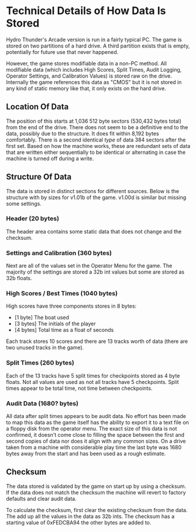 # Technical Details of How Data Is Stored

Hydro Thunder's Arcade version is run in a fairly typical PC. The game is stored
on two partitions of a hard drive. A third partition exists that is empty, 
potentially for future use that never happened.

However, the game stores modifiable data in a non-PC method. All modifiable data
(which includes High Scores, Split Times, Audit Logging, Operator Settings, 
and Calibration Values) is stored raw on the drive. Internally the game
references this data as "CMOS" but it is not stored in any kind of static
memory like that, it only exists on the hard drive.

## Location Of Data

The position of this starts at 1,036 512 byte sectors (530,432 bytes total) from
the end of the drive. There does not seem to be a definitive end to the data, 
possibly due to the structure. It does fit within 8,192 bytes comfortably. 
There is a second identical *type* of data 384 sectors after the first set. 
Based on how the machine works, these are redundant sets of data that are
written either sequentially to be identical or alternating in case the machine 
is turned off during a write.

## Structure Of Data

The data is stored in distinct sections for different sources. Below is the 
structure with by sizes for v1.01b of the game. v1.00d is similar but missing
some settings.

### Header (20 bytes)

The header area contains some static data that does not change and the checksum.

### Settings and Calibration (360 bytes)

Next are all of the values set in the Operator Menu for the game. The majority
of the settings are stored a 32b int values but some are stored as 32b floats.

### High Scores / Best Times (1040 bytes)

High scores have three components stores in 8 bytes:
 - [1 byte] The boat used
 - [3 bytes] The initials of the player
 - [4 bytes] Total time as a float of seconds

Each track stores 10 scores and there are 13 tracks worth of data (there are two
unused tracks in the game).

### Split Times (260 bytes)

Each of the 13 tracks have 5 split times for checkpoints stored as 4 byte 
floats. Not all values are used as not all tracks have 5 checkpoints. Split
times appear to be total time, not time between checkpoints.

### Audit Data (1680? bytes)

All data after split times appears to be audit data. No effort has been made to
map this data as the game itself has the ability to export it to a text file on
a floppy disk from the operator menu. The exact size of this data is not 
confirmed, it doesn't come close to filling the space between the first and 
second copies of data nor does it align with any common sizes. On a drive taken 
from a machine with considerable play time the last byte was 1680 bytes away 
from the start and has been used as a rough estimate.


## Checksum

The data stored is validated by the game on start up by using a checksum. If
the data does not match the checksum the machine will revert to factory defaults
and clear audit data. 

To calculate the checksum, first clear the existing checksum from the data. The 
add up all the values in the data as 32b ints. The checksum has a starting value
of 0xFEDCBA94 the other bytes are added to.





